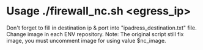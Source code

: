 # Usage ./firewall_nc.sh <egress_ip> <namespace>
Don't forget to fill in destination ip & port into "ipadress_destination.txt" file.
Change image in each ENV repository.
Note: The original script still fix image, you must uncomment image for using value $nc_image.


